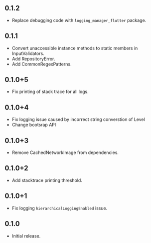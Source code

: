 ## 0.1.2

* Replace debugging code with `logging_manager_flutter` package.

## 0.1.1

* Convert unaccessible instance methods to static members in InputValidators.
* Add RepositoryError.
* Add CommonRegexPatterns.

## 0.1.0+5

* Fix printing of stack trace for all logs.

## 0.1.0+4

* Fix logging issue caused by incorrect string converstion of Level
* Change bootsrap API

## 0.1.0+3

* Remove CachedNetworkImage from dependencies.

## 0.1.0+2

* Add stacktrace printing threshold.

## 0.1.0+1

* Fix logging `hierarchicalLoggingEnabled` issue.

## 0.1.0

* Initial release.
